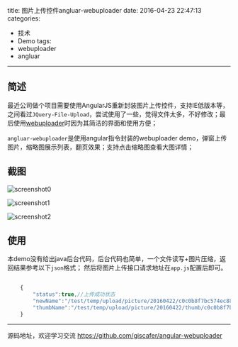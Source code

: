 title: 图片上传控件angluar-webuploader
date: 2016-04-23 22:47:13
categories:
- 技术
- Demo
tags:
- webuploader
- angluar
---

## 简述

最近公司做个项目需要使用AngularJS重新封装图片上传控件，支持IE低版本等，之间看过`JQuery-File-Upload`，尝试使用了一些，觉得文件太多，不好修改；最后使用[webuploader](http://fex.baidu.com/webuploader)时因为其简洁的界面和使用方便；

`angluar-webuploader`是使用angular指令封装的webuploader demo，弹窗上传图片，缩略图展示列表，翻页效果；支持点击缩略图查看大图详情；

<!-- more -->
## 截图

![screenshot0](https://raw.githubusercontent.com/giscafer/angular-webuploader/master/images/screenshot.png)

![screenshot1](https://raw.githubusercontent.com/giscafer/angular-webuploader/master/images/screenshot2.png)

![screenshot2](https://raw.githubusercontent.com/giscafer/angular-webuploader/master/images/screenshot1.png)

## 使用

本demo没有给出java后台代码，后台代码也简单，一个文件读写+图片压缩，返回结果参考以下`json`格式；
然后将图片上传接口请求地址在`app.js`配置后即可。

```javascript
	
	{
		"status":true,//上传成功状态
		"newName":"/test/temp/upload/picture/20160422/c0c0b8f7bc574ec88f891ff834b79bab.jpg",//原图片路径
		"thumbName":"/test/temp/upload/picture/20160422/thumb/c0c0b8f7bc574ec88f891ff834b79bab.jpg"//缩略图路径
	}


```

---

源码地址，欢迎学习交流
https://github.com/giscafer/angular-webuploader

